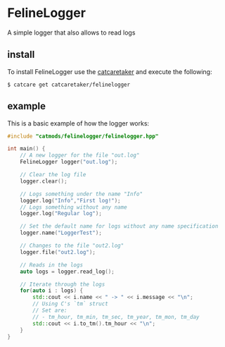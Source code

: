 # FelineLogger
A simple logger that also allows to read logs

## install
To install FelineLogger use the [catcaretaker](https://github.com/labricecat/catcaretaker) and execute the following:
```
$ catcare get catcaretaker/felinelogger
```

## example
This is a basic example of how the logger works:
```cpp
#include "catmods/felinelogger/felinelogger.hpp"

int main() {
    // A new logger for the file "out.log"
    FelineLogger logger("out.log");

    // Clear the log file
    logger.clear();

    // Logs something under the name "Info"
    logger.log("Info","First log!");
    // Logs something without any name
    logger.log("Regular log");

    // Set the default name for logs without any name specification
    logger.name("LoggerTest");

    // Changes to the file "out2.log"
    logger.file("out2.log");

    // Reads in the logs
    auto logs = logger.read_log();

    // Iterate through the logs
    for(auto i : logs) {
        std::cout << i.name << " -> " << i.message << "\n";
        // Using C's `tm` struct
        // Set are:
        // - tm_hour, tm_min, tm_sec, tm_year, tm_mon, tm_day
        std::cout << i.to_tm().tm_hour << "\n";
    }
}
```
